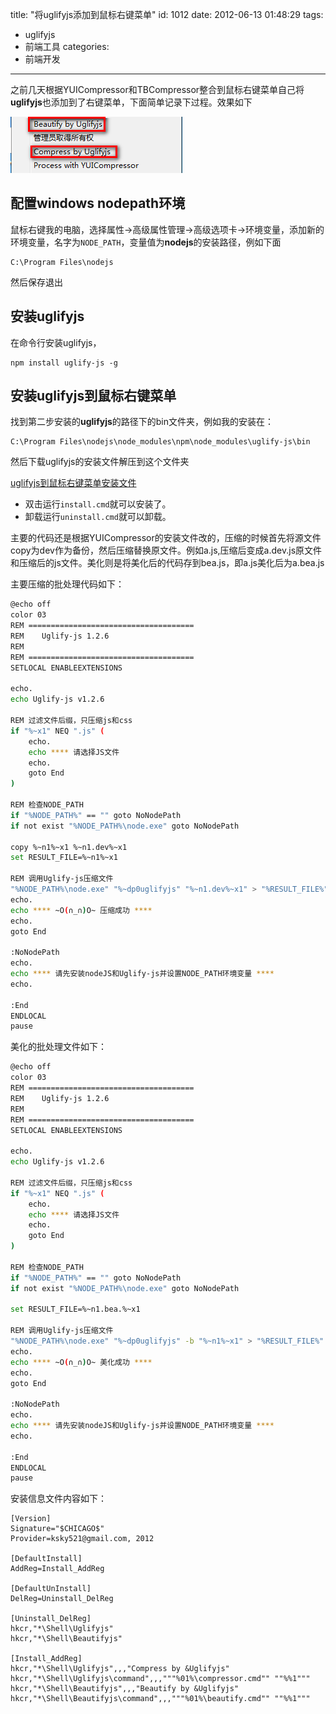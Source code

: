 title: "将uglifyjs添加到鼠标右键菜单"
id: 1012
date: 2012-06-13 01:48:29
tags:
- uglifyjs
- 前端工具
categories:
- 前端开发
---

之前几天根据YUICompressor和TBCompressor整合到鼠标右键菜单自己将**uglifyjs**也添加到了右键菜单，下面简单记录下过程。效果如下

[![uglifyjs添加到鼠标右键菜单](/uploads/2012/06/uglifyjsmenu.png "uglifyjs添加到鼠标右键菜单")](/uploads/2012/06/uglifyjsmenu.png)

## 配置windows nodepath环境

鼠标右键我的电脑，选择属性→高级属性管理→高级选项卡→环境变量，添加新的环境变量，名字为`NODE_PATH`，变量值为**nodejs**的安装路径，例如下面
```shell
C:\Program Files\nodejs
```

然后保存退出

## 安装uglifyjs

在命令行安装uglifyjs，

```shell
npm install uglify-js -g
```

## 安装uglifyjs到鼠标右键菜单

找到第二步安装的**uglifyjs**的路径下的bin文件夹，例如我的安装在：

```shell
C:\Program Files\nodejs\node_modules\npm\node_modules\uglify-js\bin
```

然后下载uglifyjs的安装文件解压到这个文件夹

[uglifyjs到鼠标右键菜单安装文件](http://4.qdemo.sinaapp.com/tool/uglifyjsmenu.zip)

* 双击运行`install.cmd`就可以安装了。
* 卸载运行`uninstall.cmd`就可以卸载。

主要的代码还是根据YUICompressor的安装文件改的，压缩的时候首先将源文件copy为dev作为备份，然后压缩替换原文件。例如a.js,压缩后变成a.dev.js原文件和压缩后的js文件。美化则是将美化后的代码存到bea.js，即a.js美化后为a.bea.js
<!--more-->
主要压缩的批处理代码如下：

```bash
@echo off
color 03
REM =====================================
REM    Uglify-js 1.2.6
REM
REM =====================================
SETLOCAL ENABLEEXTENSIONS

echo.
echo Uglify-js v1.2.6

REM 过滤文件后缀，只压缩js和css
if "%~x1" NEQ ".js" (
    echo.
    echo **** 请选择JS文件
    echo.
    goto End
)

REM 检查NODE_PATH
if "%NODE_PATH%" == "" goto NoNodePath
if not exist "%NODE_PATH%\node.exe" goto NoNodePath

copy %~n1%~x1 %~n1.dev%~x1
set RESULT_FILE=%~n1%~x1

REM 调用Uglify-js压缩文件
"%NODE_PATH%\node.exe" "%~dp0uglifyjs" "%~n1.dev%~x1" > "%RESULT_FILE%"
echo.
echo **** ~O(∩_∩)O~ 压缩成功 ****
echo.
goto End

:NoNodePath
echo.
echo **** 请先安装nodeJS和Uglify-js并设置NODE_PATH环境变量 ****
echo.

:End
ENDLOCAL
pause
```

美化的批处理文件如下：

```bash
@echo off
color 03
REM =====================================
REM    Uglify-js 1.2.6
REM
REM =====================================
SETLOCAL ENABLEEXTENSIONS

echo.
echo Uglify-js v1.2.6

REM 过滤文件后缀，只压缩js和css
if "%~x1" NEQ ".js" (
    echo.
    echo **** 请选择JS文件
    echo.
    goto End
)

REM 检查NODE_PATH
if "%NODE_PATH%" == "" goto NoNodePath
if not exist "%NODE_PATH%\node.exe" goto NoNodePath

set RESULT_FILE=%~n1.bea.%~x1

REM 调用Uglify-js压缩文件
"%NODE_PATH%\node.exe" "%~dp0uglifyjs" -b "%~n1%~x1" > "%RESULT_FILE%"
echo.
echo **** ~O(∩_∩)O~ 美化成功 ****
echo.
goto End

:NoNodePath
echo.
echo **** 请先安装nodeJS和Uglify-js并设置NODE_PATH环境变量 ****
echo.

:End
ENDLOCAL
pause
```

安装信息文件内容如下：

```shell
[Version]
Signature="$CHICAGO$"
Provider=ksky521@gmail.com, 2012

[DefaultInstall]
AddReg=Install_AddReg

[DefaultUnInstall]
DelReg=Uninstall_DelReg

[Uninstall_DelReg]
hkcr,"*\Shell\Uglifyjs"
hkcr,"*\Shell\Beautifyjs"

[Install_AddReg]
hkcr,"*\Shell\Uglifyjs",,,"Compress by &Uglifyjs"
hkcr,"*\Shell\Uglifyjs\command",,,"""%01%\compressor.cmd"" ""%%1"""
hkcr,"*\Shell\Beautifyjs",,,"Beautify by &Uglifyjs"
hkcr,"*\Shell\Beautifyjs\command",,,"""%01%\beautify.cmd"" ""%%1"""
```
